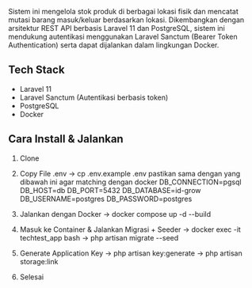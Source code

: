 Sistem ini mengelola stok produk di berbagai lokasi fisik dan mencatat mutasi barang masuk/keluar berdasarkan lokasi. Dikembangkan dengan arsitektur REST API berbasis Laravel 11 dan PostgreSQL, sistem ini mendukung autentikasi menggunakan Laravel Sanctum (Bearer Token Authentication) serta dapat dijalankan dalam lingkungan Docker.

## Tech Stack

- Laravel 11
- Laravel Sanctum (Autentikasi berbasis token)
- PostgreSQL
- Docker

## Cara Install & Jalankan

1. Clone
2. Copy File .env -> cp .env.example .env
  pastikan sama dengan yang dibawah ini agar matching dengan docker
DB_CONNECTION=pgsql
DB_HOST=db
DB_PORT=5432
DB_DATABASE=id-grow
DB_USERNAME=postgres
DB_PASSWORD=postgres

3. Jalankan dengan Docker ->  docker compose up -d --build
4. Masuk ke Container & Jalankan Migrasi + Seeder -> docker exec -it techtest_app bash -> php artisan migrate --seed
5. Generate Application Key -> php artisan key:generate -> php artisan storage:link
6. Selesai
